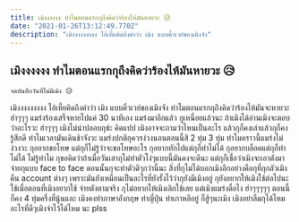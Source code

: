 ```yaml
---
title: เมิงงงงงง ทำไมตอนแรกกุถึงคิดว่าร้องไห้มันหายวะ 😥
date: "2021-01-26T13:12:49.770Z"
description: "เมิงงงงงงงงง ไอ้เหี้ยคิดถึงคำว่า เมิง แบบคิ้วเวย์ของเมิงจัง"
---
```


## เมิงงงงงง ทำไมตอนแรกกุถึงคิดว่าร้องไห้มันหายวะ 😥

```
จดบันทึกวันที่ไม่มีเมิง 😥
```

เมิงงงงงงงงง ไอ้เหี้ยคิดถึงคำว่า เมิง แบบคิ้วเวย์ของเมิงจัง ทำไมตอนแรกกุถึงคิดว่าร้องไห้มันจะหายวะ ฮ่าๆๆๆ แมร่งร้องเสร็จหายไปแค่ 30 นาทีเอง แมร่งมาอีกแล้ว กูเหนื่อยแล้วนะ ถ้าเมิงได้อ่านเมิงจะตอบว่าอะไรวะ ฮ่าๆๆๆ เมิงไม่น่าปลอบกุช่ะ คิดแปป เมิงอาจจะถามว่าไหนเป็นอะไร แล้วกุก็คงเล่าแล้วกุก็คงรู้สึกดี ทำไมเวลามันเดินช้าจังวะ แมร่งปกติกุควรง่วงนอนตอนนี้สิ 2 ทุ่ม 3 ทุ่ม ทำไมคราวนี้แมร่งไม่ง่วงวะ กุอยากขอโทษ แต่กุก็ไม่รู้ว่าจะขอโทษอะไร กุอยากทักไปแต่กุก็ทำไม่ได้ กุอยากบล็อคแต่กุก็ทำไม่ได้ ไม่รู้ทำไม กุขอคิดว่าถ้าเมื่อวันเสากุไม่ทำตัวโง่ๆแบบนี้มันคงจะดีนะ แต่กุก็เชื่อว่าเมิงจะเอาตังมาจ่ายกุแบบ face to face ตอนนั้นกุจะทำตัวดีๆกว่านี้นะ สิ่งที่กุไม่ได้บอกเมิงอีกอย่างคือกุที่กุกลัวเมิงคืน account ต่างๆ เพราะมันยังเหมือนเป็นอะไรที่ยังรั้งไว้ว่ากุยังมีเมิงอยู่ กุยังอยากให้เมิงใช้ต่อไปนะ ใช้เมื่อตอนที่เมิงอยากใช้ จ่ายตังตามจริง กุไม่อยากให้เมิงเลิกใช้เลย แต่เมิงแมร่งดื่อไง ฮ่าๆๆๆๆๆ ตอนนี้ก็คง 4 ทุ่มครึ่งที่นู้นและ เมิงคงทำภาษาอังกฤษ ทำญี่ปุ่น ทำเกาหลีอยู่ ก็สู้ๆนะเมิง เมิงอย่าลืมกุได้ไหม อะไรที่ดีๆเมิงจำไว้ได้ไหม นะ plss 